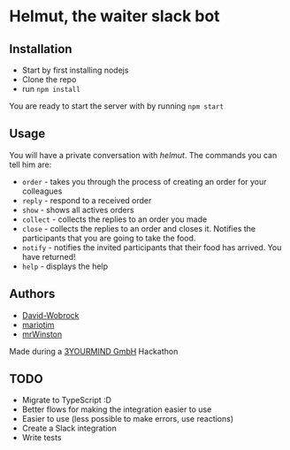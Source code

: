 # Helmut, the waiter slack bot

## Installation

* Start by first installing nodejs
* Clone the repo
* run `npm install`

You are ready to start the server with by running `npm start`

## Usage

You will have a private conversation with _helmut_. The commands you can tell him are:
* `order` - takes you through the process of creating an order for your colleagues
* `reply` - respond to a received order
* `show` - shows all actives orders
* `collect` - collects the replies to an order you made
* `close` - collects the replies to an order and closes it. Notifies the participants that you are going to take the food.
* `notify` - notifies the invited participants that their food has arrived. You have returned!
* `help` - displays the help

## Authors

* [David-Wobrock](https://github.com/David-Wobrock)
* [mariotim](https://github.com/mariotim)
* [mrWinston](https://github.com/mrWinston)

Made during a [3YOURMIND GmbH](https://www.3yourmind.com) Hackathon

## TODO

* Migrate to TypeScript :D
* Better flows for making the integration easier to use
* Easier to use (less possible to make errors, use reactions)
* Create a Slack integration
* Write tests
